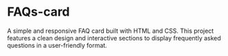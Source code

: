 # FAQs-card
A simple and responsive FAQ card built with HTML and CSS. This project features a clean design and interactive sections to display frequently asked questions in a user-friendly format.
